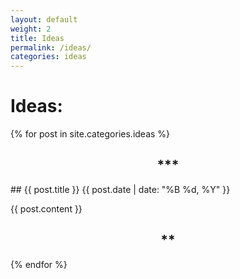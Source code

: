 ```yaml
---
layout: default
weight: 2
title: Ideas
permalink: /ideas/
categories: ideas
---
```


# Ideas:
{% for post in site.categories.ideas %}
<h2 style="text-align: center;">***</h2>
## {{ post.title }}
{{ post.date | date: "%B %d, %Y" }}

{{ post.content }}
<h2 style="text-align: center;">**</h2>
{% endfor %}
